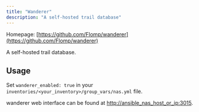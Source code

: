 ```yaml
---
title: "Wanderer"
description: "A self-hosted trail database"
---
```


Homepage: [https://github.com/Flomp/wanderer](https://github.com/Flomp/wanderer)

A self-hosted trail database.

## Usage

Set `wanderer_enabled: true` in your `inventories/<your_inventory>/group_vars/nas.yml` file.

wanderer web interface can be found at [http://ansible_nas_host_or_ip:3015](http://ansible_nas_host_or_ip:3015).
